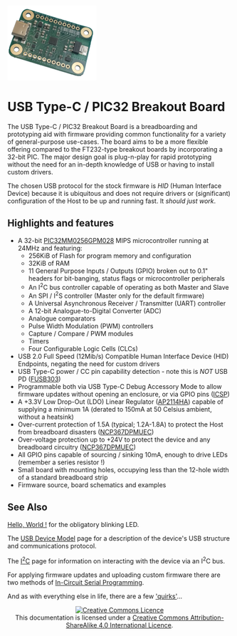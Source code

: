 ![The USB Type-C / PIC32 Breakout Board](Home-Board-200x168.png)

# USB Type-C / PIC32 Breakout Board
The USB Type-C / PIC32 Breakout Board is a breadboarding and prototyping aid with firmware providing common functionality for a variety of general-purpose
use-cases.  The board aims to be a more flexible offering compared to the FT232-type breakout boards by incorporating a 32-bit PIC.  The major design goal is
plug-n-play for rapid prototyping without the need for an in-depth knowledge of USB or having to install custom drivers.

The chosen USB protocol for the stock firmware is _HID_ (Human Interface Device) because it is ubiquitous and does not require drivers or (significant)
configuration of the Host to be up and running fast.  It _should just work_.

## Highlights and features
  - A 32-bit [PIC32MM0256GPM028](https://github.com/lophtware/UsbCPic32Breakout/blob/master/doc/datasheets/mcu/PIC32MM0256GPM028.pdf) MIPS microcontroller running at 24MHz and featuring:
    - 256KiB of Flash for program memory and configuration
    - 32KiB of RAM
    - 11 General Purpose Inputs / Outputs (GPIO) broken out to 0.1" headers for bit-banging, status flags or microcontroller peripherals
    - An I<sup>2</sup>C bus controller capable of operating as both Master and Slave
    - An SPI / I<sup>2</sup>S controller (Master only for the default firmware)
    - A Universal Asynchronous Receiver / Transmitter (UART) controller
    - A 12-bit Analogue-to-Digital Converter (ADC)
    - Analogue comparators
    - Pulse Width Modulation (PWM) controllers
    - Capture / Compare / PWM modules
    - Timers
    - Four Configurable Logic Cells (CLCs)
  - USB 2.0 Full Speed (12Mib/s) Compatible Human Interface Device (HID) Endpoints, negating the need for custom drivers
  - USB Type-C power / CC pin capability detection - note this is _NOT_ USB PD ([FUSB303](https://github.com/lophtware/UsbCPic32Breakout/blob/master/doc/datasheets/usb/FUSB303.pdf))
  - Programmable both via USB Type-C Debug Accessory Mode to allow firmware updates without opening an enclosure, or via GPIO pins ([ICSP](Icsp.md))
  - A +3.3V Low Drop-Out (LDO) Linear Regulator ([AP2114HA](https://github.com/lophtware/UsbCPic32Breakout/blob/master/doc/datasheets/power/AP2114HA-1.2TRG1.pdf)) capable of supplying a minimum 1A (derated to 150mA at 50 Celsius ambient, without a heatsink)
  - Over-current protection of 1.5A (typical; 1.2A-1.8A) to protect the Host from breadboard disasters ([NCP367DPMUEC](https://github.com/lophtware/UsbCPic32Breakout/blob/master/doc/datasheets/usb/NCP367DPMUEC.pdf))
  - Over-voltage protection up to +24V to protect the device and any breadboard circuitry ([NCP367DPMUEC](https://github.com/lophtware/UsbCPic32Breakout/blob/master/doc/datasheets/usb/NCP367DPMUEC.pdf))
  - All GPIO pins capable of sourcing / sinking 10mA, enough to drive LEDs (remember a series resistor !)
  - Small board with mounting holes, occupying less than the 12-hole width of a standard breadboard strip
  - Firmware source, board schematics and examples

## See Also
[Hello, World !](HelloWorld.md) for the obligatory blinking LED.

The [USB Device Model](UsbDeviceModel/Interfaces.md) page for a description of the device's USB structure and communications protocol.

The [I<sup>2</sup>C](I2c/Index.md) page for information on interacting with the device via an I<sup>2</sup>C bus.

For applying firmware updates and uploading custom firmware there are two methods of [In-Circuit Serial Programming](Icsp.md).

And as with everything else in life, there are a few ['quirks'](Quirks.md)...

<p align="center">
	<a rel="license" href="https://creativecommons.org/licenses/by-sa/4.0/"><img alt="Creative Commons Licence" style="border-width:0" src="https://i.creativecommons.org/l/by-sa/4.0/88x31.png" /></a><br />This documentation is licensed under a <a rel="license" href="https://creativecommons.org/licenses/by-sa/4.0/">Creative Commons Attribution-ShareAlike 4.0 International Licence</a>.
</p>
